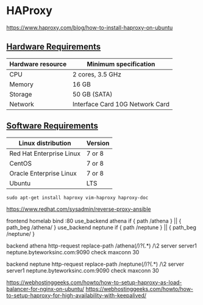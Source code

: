 # HAProxy

https://www.haproxy.com/blog/how-to-install-haproxy-on-ubuntu

## [ Hardware Requirements ](https://github.com/pingcap/docs/blob/master/best-practices/haproxy-best-practices.md#hardware-requirements)

| Hardware resource  | Minimum specification           |
|--------------------|---------------------------------|
| CPU                | 2 cores, 3.5 GHz                |
| Memory             | 16 GB                           |
| Storage            | 50 GB (SATA)                    |
| Network            | Interface Card 10G Network Card |

## [ Software Requirements ](https://github.com/pingcap/docs/blob/master/best-practices/haproxy-best-practices.md#software-requirements)


| Linux distribution       | Version |
|--------------------------|---------|
| Red Hat Enterprise Linux | 7 or 8  |
| CentOS                   | 7 or 8  |
| Oracle Enterprise Linux  | 7 or 8  |
| Ubuntu                   | LTS     |

```shell
sudo apt-get install haproxy vim-haproxy haproxy-doc
```


https://www.redhat.com/sysadmin/reverse-proxy-ansible


frontend homelab
bind :80
use_backend athena  if { path /athena } || { path_beg /athena/ }
use_backend neptune if { path /neptune } || { path_beg /neptune/ }

backend athena
http-request replace-path /athena(/)?(.*) /\2
server server1 neptune.byteworksinc.com:9090 check maxconn 30

backend neptune
http-request replace-path /neptune(/)?(.*) /\2
server server1 neptune.byteworksinc.com:9090 check maxconn 30


https://webhostinggeeks.com/howto/how-to-setup-haproxy-as-load-balancer-for-nginx-on-ubuntu/
https://webhostinggeeks.com/howto/how-to-setup-haproxy-for-high-availability-with-keepalived/

